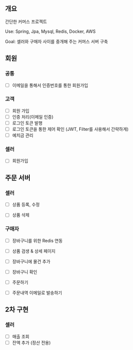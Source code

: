 ## 개요
간단한 커머스 프로젝트

Use: Spring, Jpa, Mysql, Redis, Docker, AWS

Goal: 셀러와 구매자 사이를 중개해 주는 커머스 서버 구축


## 회원
### 공통
- [ ] 이메일을 통해서 인증번호를 통한 회원가입

### 고객
- [ ] 회원 가입
- [ ] 인증 처리(이메일 인증)
- [ ] 로그인 토큰 발행
- [ ] 로그인 토큰을 통한 제어 확인 (JWT, Filter를 사용해서 간략하게)
- [ ] 예치금 관리

### 셀러
- [ ] 회원가입


## 주문 서버

### 셀러
- [ ] 상품 등록, 수정
- [ ] 상품 삭제

      
### 구매자
- [ ] 장바구니를 위한 Redis 연동
- [ ] 상품 검생 & 상세 페이지
- [ ] 장바구니에 물건 추가
- [ ] 장바구니 확인
- [ ] 주문하기
- [ ] 주문내역 이메일로 발송하기


## 2차 구현

### 셀러
- [ ] 매출 조회
- [ ] 잔액 추가 (정산 전용)
